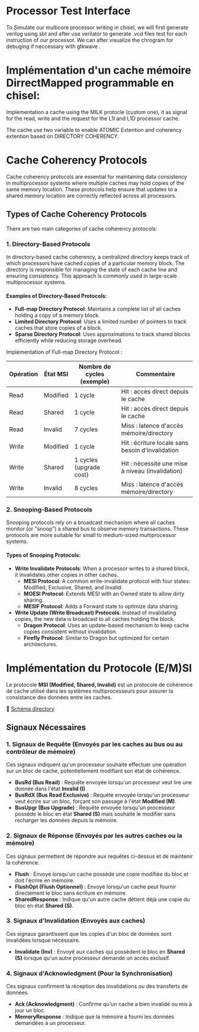 # Processor Test Interface 

To Simulate our multicore processor writing in chisel, we will first generate verilog using sbt and after use verilator to generate .vcd files test for each instruction of our processor. We can after visualize the chrogram for debuging if neccessary with gtkwave .



# Implémentation d'un cache mémoire DirrectMapped programmable en chisel:

Implementation a cache using the MILK protocle (custom one), it as signal for the read, write and the request for the L1I and L1D processor cache.

The cache use two variable to enable ATOMIC Extention and coherency extention based on DIRECTORY COHERENCY.


# Cache Coherency Protocols

Cache coherency protocols are essential for maintaining data consistency in multiprocessor systems where multiple caches may hold copies of the same memory location. These protocols help ensure that updates to a shared memory location are correctly reflected across all processors.

## Types of Cache Coherency Protocols
There are two main categories of cache coherency protocols:

### 1. **Directory-Based Protocols**
In directory-based cache coherency, a centralized directory keeps track of which processors have cached copies of a particular memory block. The directory is responsible for managing the state of each cache line and ensuring consistency. This approach is commonly used in large-scale multiprocessor systems.

#### **Examples of Directory-Based Protocols:**
- **Full-map Directory Protocol**: Maintains a complete list of all caches holding a copy of a memory block.
- **Limited Directory Protocol**: Uses a limited number of pointers to track caches that store copies of a block.
- **Sparse Directory Protocol**: Uses approximations to track shared blocks efficiently while reducing storage overhead.


Implementation of Full-map Directory Protocol :


| Opération | État MSI   | Nombre de cycles (exemple)         | Commentaire                                      |
|-----------|------------|------------------------------------|--------------------------------------------------|
| Read      | Modified   | 1 cycle                            | Hit : accès direct depuis le cache               |
| Read      | Shared     | 1 cycle                            | Hit : accès direct depuis le cache               |
| Read      | Invalid    | 7 cycles                           | Miss : latence d'accès mémoire/directory         |
| Write     | Modified   | 1 cycle                            | Hit : écriture locale sans besoin d'invalidation   |
| Write     | Shared     | 1 cycles (upgrade cost)            | Hit : nécessite une mise à niveau (invalidation)   |
| Write     | Invalid    | 8 cycles                           | Miss : latence d'accès mémoire/directory         |


### 2. **Snooping-Based Protocols**
Snooping protocols rely on a broadcast mechanism where all caches monitor (or "snoop") a shared bus to observe memory transactions. These protocols are more suitable for small to medium-sized multiprocessor systems.

#### **Types of Snooping Protocols:**
- **Write Invalidate Protocols**: When a processor writes to a shared block, it invalidates other copies in other caches.
  - **MESI Protocol**: A common write-invalidate protocol with four states: Modified, Exclusive, Shared, and Invalid.
  - **MOESI Protocol**: Extends MESI with an Owned state to allow dirty sharing.
  - **MESIF Protocol**: Adds a Forward state to optimize data sharing.
- **Write Update (Write Broadcast) Protocols**: Instead of invalidating copies, the new data is broadcast to all caches holding the block.
  - **Dragon Protocol**: Uses an update-based mechanism to keep cache copies consistent without invalidation.
  - **Firefly Protocol**: Similar to Dragon but optimized for certain architectures.


# Implémentation du Protocole (E/M)SI

Le protocole **MSI (Modified, Shared, Invalid)** est un protocole de cohérence de cache utilisé dans les systèmes multiprocesseurs pour assurer la consistance des données entre les caches.

📄 [Schéma directory](./Screenshots/directory.drawio.pdf)



## Signaux Nécessaires

### 1. Signaux de Requête (Envoyés par les caches au bus ou au contrôleur de mémoire)
Ces signaux indiquent qu'un processeur souhaite effectuer une opération sur un bloc de cache, potentiellement modifiant son état de cohérence.

- **BusRd (Bus Read)** : Requête envoyée lorsqu'un processeur veut lire une donnée dans l'état **Invalid (I)**.
- **BusRdX (Bus Read Exclusive)** : Requête envoyée lorsqu'un processeur veut écrire sur un bloc, forçant son passage à l'état **Modified (M)**.
- **BusUpgr (Bus Upgrade)** : Requête envoyée lorsqu'un processeur possède le bloc en état **Shared (S)** mais souhaite le modifier sans recharger les données depuis la mémoire.

### 2. Signaux de Réponse (Envoyés par les autres caches ou la mémoire)
Ces signaux permettent de répondre aux requêtes ci-dessus et de maintenir la cohérence.

- **Flush** : Envoyé lorsqu'un cache possède une copie modifiée du bloc et doit l'écrire en mémoire.
- **FlushOpt (Flush Optionnel)** : Envoyé lorsqu'un cache peut fournir directement le bloc sans écriture en mémoire.
- **SharedResponse** : Indique qu'un autre cache détient déjà une copie du bloc en état **Shared (S)**.

### 3. Signaux d'Invalidation (Envoyés aux caches)
Ces signaux garantissent que les copies d'un bloc de données sont invalidées lorsque nécessaire.

- **Invalidate (Inv)** : Envoyé aux caches qui possèdent le bloc en **Shared (S)** lorsque qu'un autre processeur demande un accès exclusif.

### 4. Signaux d'Acknowledgment (Pour la Synchronisation)
Ces signaux confirment la réception des invalidations ou des transferts de données.

- **Ack (Acknowledgment)** : Confirme qu'un cache a bien invalidé ou mis à jour un bloc.
- **MemoryResponse** : Indique que la mémoire a fourni les données demandées à un processeur.
